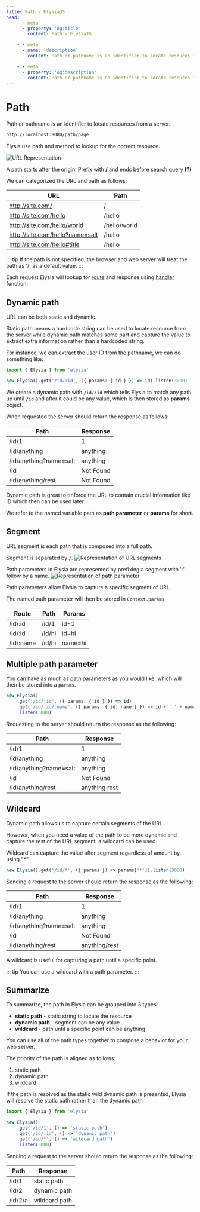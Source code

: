 ```yaml
---
title: Path - ElysiaJS
head:
    - - meta
      - property: 'og:title'
        content: Path - ElysiaJS

    - - meta
      - name: 'description'
        content: Path or pathname is an identifier to locate resouces from a server. Elysia use path and method to lookup for the correct resource. Path in Elysia can be categorized into 3 types. Static, Dynamic and Wildcard.

    - - meta
      - property: 'og:description'
        content: Path or pathname is an identifier to locate resouces from a server. Elysia use path and method to lookup for the correct resource. Path in Elysia can be categorized into 3 types. Static, Dynamic and Wildcard.
---
```


# Path

Path or pathname is an identifier to locate resources from a server.

```bash
http://localhost:8080/path/page
```

Elysia use path and method to lookup for the correct resource.

<div class="bg-white rounded-lg">
    <img src="/essential/url-object.svg" alt="URL Representation" />
</div>

A path starts after the origin. Prefix with **/** and ends before search query **(?)**

We can categorized the URL and path as follows:

| URL                             | Path         |
| ------------------------------- | ------------ |
| http://site.com/                | /            |
| http://site.com/hello           | /hello       |
| http://site.com/hello/world     | /hello/world |
| http://site.com/hello?name=salt | /hello       |
| http://site.com/hello#title     | /hello       |

::: tip
If the path is not specified, the browser and web server will treat the path as '/' as a default value.
:::

Each request Elysia will lookup for [route](/essential/route) and response using [handler](/essential/handler) function.

## Dynamic path

URL can be both static and dynamic.

Static path means a hardcode string can be used to locate resource from the server while dynamic path matches some part and capture the value to extract extra information rather than a hardcoded string.

For instance, we can extract the user ID from the pathname, we can do something like:

```typescript
import { Elysia } from 'elysia'

new Elysia().get('/id/:id', ({ params: { id } }) => id).listen(3000)
```

We create a dynamic path with `/id/:id` which tells Elysia to match any path up until `/id` and after it could be any value, which is then stored as **params** object.

When requested the server should return the response as follows:

| Path                   | Response  |
| ---------------------- | --------- |
| /id/1                  | 1         |
| /id/anything           | anything  |
| /id/anything?name=salt | anything  |
| /id                    | Not Found |
| /id/anything/rest      | Not Found |

Dynamic path is great to enforce the URL to contain crucial information like ID which then can be used later.

We refer to the named variable path as **path parameter** or **params** for short.

## Segment

URL segment is each path that is composed into a full path.

Segment is separated by `/`.
![Representation of URL segments](/essential/url-segment.webp)

Path parameters in Elysia are represented by prefixing a segment with ':' follow by a name.
![Representation of path parameter](/essential/path-parameter.webp)

Path parameters allow Elysia to capture a specific segment of URL.

The named path parameter will then be stored in `Context.params`.

| Route     | Path   | Params  |
| --------- | ------ | ------- |
| /id/:id   | /id/1  | id=1    |
| /id/:id   | /id/hi | id=hi   |
| /id/:name | /id/hi | name=hi |

## Multiple path parameter

You can have as much as path parameters as you would like, which will then be stored into a `params`.

```typescript
new Elysia()
    .get('/id/:id', ({ params: { id } }) => id)
    .get('/id/:id/:name', ({ params: { id, name } }) => id + ' ' + name)
    .listen(3000)
```

Requesting to the server should return the response as the following:

| Path                   | Response      |
| ---------------------- | ------------- |
| /id/1                  | 1             |
| /id/anything           | anything      |
| /id/anything?name=salt | anything      |
| /id                    | Not Found     |
| /id/anything/rest      | anything rest |

## Wildcard

Dynamic path allows us to capture certain segments of the URL.

However, when you need a value of the path to be more dynamic and capture the rest of the URL segment, a wildcard can be used.

Wildcard can capture the value after segment regardless of amount by using "\*".

```typescript
new Elysia().get('/id/*', ({ params }) => params['*']).listen(3000)
```

Sending a request to the server should return the response as the following:

| Path                   | Response      |
| ---------------------- | ------------- |
| /id/1                  | 1             |
| /id/anything           | anything      |
| /id/anything?name=salt | anything      |
| /id                    | Not Found     |
| /id/anything/rest      | anything/rest |

A wildcard is useful for capturing a path until a specific point.

::: tip
You can use a wildcard with a path parameter.
:::

## Summarize

To summarize, the path in Elysia can be grouped into 3 types:

-   **static path** - static string to locate the resource
-   **dynamic path** - segment can be any value
-   **wildcard** - path until a specific point can be anything

You can use all of the path types together to compose a behavior for your web server.

The priority of the path is aligned as follows:

1. static path
2. dynamic path
3. wildcard

If the path is resolved as the static wild dynamic path is presented, Elysia will resolve the static path rather than the dynamic path

```typescript
import { Elysia } from 'elysia'

new Elysia()
    .get('/id/1', () => 'static path')
    .get('/id/:id', () => 'dynamic path')
    .get('/id/*', () => 'wildcard path')
    .listen(3000)
```

Sending a request to the server should return the response as the following:

| Path    | Response      |
| ------- | ------------- |
| /id/1   | static path   |
| /id/2   | dynamic path  |
| /id/2/a | wildcard path |
